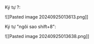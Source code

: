Ký tự ?:

![[Pasted image 20240925013613.png]]

Ký tự  "ngôi sao shift+8":

![[Pasted image 20240925013638.png]] 

